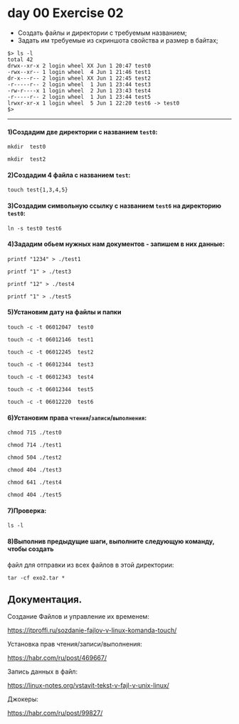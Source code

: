 # day 00 Exercise 02



- Создать файлы и директории с требуемым названием;
- Задать им требуемые из скриншота свойства и размер в байтах;

```
$> ls -l
total 42
drwx--xr-x 2 login wheel XX Jun 1 20:47 test0
-rwx--xr-- 1 login wheel  4 Jun 1 21:46 test1
dr-x---r-- 2 login wheel XX Jun 1 22:45 test2
-r-----r-- 2 login wheel  1 Jun 1 23:44 test3
-rw-r----x 1 login wheel  2 Jun 1 23:43 test4
-r-----r-- 2 login wheel  1 Jun 1 23:44 test5
lrwxr-xr-x 1 login wheel  5 Jun 1 22:20 test6 -> test0
$>
```

___



#### 1)Создадим две директории с названием `test0`:

	mkdir  test0

	mkdir  test2




#### 2)Создадим 4 файла с названием `test`:

	touch test{1,3,4,5}



#### 3)Создадим символьную ссылку с названием `test6` на директорию `test0`:

	ln -s test0 test6



#### 4)Зададим обьем нужных нам документов - запишем в них данные:
```
printf "1234" > ./test1

printf "1" > ./test3

printf "12" > ./test4

printf "1" > ./test5
```



#### 5)Установим дату на файлы и папки
```
touch -c -t 06012047  test0

touch -c -t 06012146  test1

touch -c -t 06012245  test2

touch -c -t 06012344  test3

touch -c -t 06012343  test4

touch -c -t 06012344  test5

touch -c -t 06012220  test6
```




#### 6)Установим права `чтения`/`записи`/`выполнения`:
```
chmod 715 ./test0

chmod 714 ./test1

chmod 504 ./test2

chmod 404 ./test3

chmod 641 ./test4

chmod 404 ./test5
```


#### 7)Проверка:

	ls -l


#### 8)Выполнив предыдущие шаги, выполните следующую команду, чтобы создать
файл для отправки из всех файлов в этой директории: 

	tar -cf exo2.tar *




## Документация.



Создание Файлов и управление их временем:

https://itproffi.ru/sozdanie-fajlov-v-linux-komanda-touch/

Установка прав чтения/записи/выполнения:

https://habr.com/ru/post/469667/

Запись данных в файл:

https://linux-notes.org/vstavit-tekst-v-fajl-v-unix-linux/

Джокеры:

https://habr.com/ru/post/99827/


